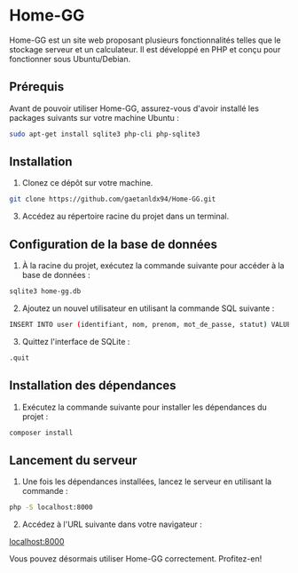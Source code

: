 # Home-GG

Home-GG est un site web proposant plusieurs fonctionnalités telles que le stockage serveur et un calculateur. Il est développé en PHP et conçu pour fonctionner sous Ubuntu/Debian.

## Prérequis

Avant de pouvoir utiliser Home-GG, assurez-vous d'avoir installé les packages suivants sur votre machine Ubuntu :

```bash
sudo apt-get install sqlite3 php-cli php-sqlite3
```

## Installation

1. Clonez ce dépôt sur votre machine.

```bash
git clone https://github.com/gaetanldx94/Home-GG.git
```

3. Accédez au répertoire racine du projet dans un terminal.

## Configuration de la base de données

1. À la racine du projet, exécutez la commande suivante pour accéder à la base de données :

```bash
sqlite3 home-gg.db
```

2. Ajoutez un nouvel utilisateur en utilisant la commande SQL suivante :

```bash
INSERT INTO user (identifiant, nom, prenom, mot_de_passe, statut) VALUES ('exemple_identifiant', 'nom', 'prénom', 'motdepasse', 'administrateur');
```

3. Quittez l'interface de SQLite :

```bash
.quit
```

## Installation des dépendances

1. Exécutez la commande suivante pour installer les dépendances du projet :

```bash
composer install
```

## Lancement du serveur

1. Une fois les dépendances installées, lancez le serveur en utilisant la commande :

```bash
php -S localhost:8000
```

2. Accédez à l'URL suivante dans votre navigateur :

[localhost:8000](http://localhost:8000/)

Vous pouvez désormais utiliser Home-GG correctement. Profitez-en!
